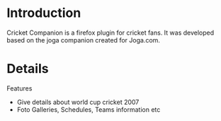 # Introduction #

Cricket Companion is a firefox plugin for cricket fans. It was developed based on the joga companion created for Joga.com.


# Details #

Features
  * Give details about world cup cricket 2007
  * Foto Galleries, Schedules, Teams information etc
